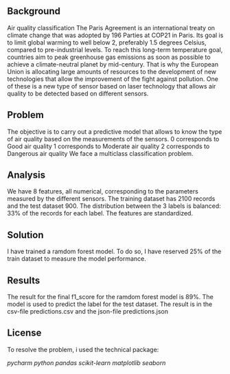 ## Background
Air quality classification
The Paris Agreement is an international treaty on climate change that was adopted by 196 Parties at COP21 in Paris. Its goal is to limit global warming to well below 2, preferably 1.5 degrees Celsius, compared to pre-industrial levels.
To reach this long-term temperature goal, countries aim to peak greenhouse gas emissions as soon as possible to achieve a climate-neutral planet by mid-century.
That is why the European Union is allocating large amounts of resources to the development of new technologies that allow the improvement of the fight against pollution. One of these is a new type of sensor based on laser technology that allows air quality to be detected based on different sensors.


## Problem
The objective is to carry out a predictive model that allows to know the type of air quality based on the measurements of the sensors.
0 corresponds to Good air quality
1 corresponds to Moderate air quality
2 corresponds to Dangerous air quality
We face a multiclass classification problem.


## Analysis
We have 8 features, all numerical, corresponding to the parameters measured by the different sensors. The training dataset has 2100 records and the test dataset 900. The distribution between the 3 labels is balanced: 33% of the records for each label. The features are standardized. 


## Solution
I have trained a ramdom forest model. To do so, I have reserved 25% of the train dataset to measure the model performance.


## Results
The result for the final f1_score for the ramdom forest model is 89%.
The model is used to predict the label for the test dataset. The result is in the csv-file predictions.csv and the json-file predictions.json


## License
To resolve the problem, i used the technical package:

*pycharm*
*python*
*pandas*
*scikit-learn*
*matplotlib*
*seaborn*

